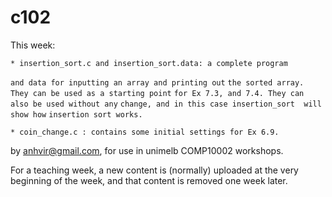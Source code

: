 c102
=======
This week:

    * insertion_sort.c and insertion_sort.data: a complete program 
`and data for inputting an array and printing out`
`the sorted array. They can be used as a starting point`
`for Ex 7.3, and 7.4. They can  also be used without any`
`change, and in this case insertion_sort  will show how`
`insertion sort works.` 

    * coin_change.c : contains some initial settings for Ex 6.9.



by anhvir@gmail.com, for use in unimelb COMP10002 workshops.

For a teaching week, a new content is (normally) uploaded at the very beginning of the week, and that content is removed one week later.
